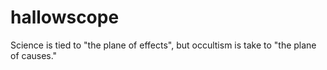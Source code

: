 # hallowscope
Science is tied to "the plane of effects", but occultism is take to "the plane of causes."
